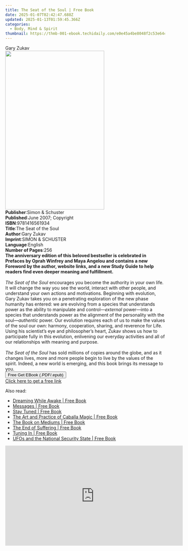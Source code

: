 ```yaml
---
title: The Seat of the Soul | Free Book
date: 2025-01-07T02:42:47.688Z
updated: 2025-01-13T01:59:45.366Z
categories:
  - Body, Mind & Spirit
thumbnail: https://thmb-001-ebook.techidaily.com/e0e45a4be8048f2c53e64c5c178e780fbf6ddadf2117814e4e8f62933e64fe25.jpg
---
```

<main id="book-container">
  <div class="flex flex-col">
    <div class="book-brief flex-1 py-6 px-4 sm:p-6 md:py-10 md:px-8">
      <!-- brief-->
      <div class="book-brief-main">Gary Zukav</div>
    </div>
    <div
      class="book-meta-info flex-1 grid gap-4 col-start-1 col-end-3 row-start-1 sm:mb-6 sm:grid-cols-4 lg:gap-6 lg:col-start-2 lg:row-end-6 lg:row-span-6 lg:mb-0"
    >
      <div
        class="book-meta-info-left place-content-center mt-4 p-4 text-sm leading-6 col-start-2 col-span-2 dark:text-slate-400"
      >
        <img
          class="w-full h-500 object-cover rounded-lg sm:h-255 sm:col-span-2 lg:col-span-full"
          src="https://img-001-ebook.techidaily.com/d73d8aa6a783481f8173dd12c2bdffabe896cee79257e275701be94d772825dc.jpg"
          alt=""
          width="312"
          height="500"
        />
      </div>
      <div
        class="book-meta-info-right mt-2 col-start-1 row-start-2 col-span-3 self-center"
      >
        <!-- meta data  -->
        <div class="flex flex-col px-4 md:px-8">
          <div class="flex-1">
            <strong>Publisher</strong>:<span class="px-2"
              >Simon &amp; Schuster</span
            >
          </div>
          <div class="flex-1">
            <strong>Published</strong>:<span class="px-2"
              >June 2007; Copyright</span
            >
          </div>
          <div class="flex-1">
            <strong>ISBN</strong>:<span class="px-2">9781416561934</span>
          </div>
          <div class="flex-1">
            <strong>Title</strong>:<span class="px-2"
              >The Seat of the Soul</span
            >
          </div>
          <div class="flex-1">
            <strong>Author</strong>:<span class="px-2">Gary Zukav</span>
          </div>
          <div class="flex-1">
            <strong>Imprint</strong>:<span class="px-2"
              >SIMON &amp; SCHUSTER</span
            >
          </div>
          <div class="flex-1">
            <strong>Language</strong>:<span class="px-2">English</span>
          </div>
          <div class="flex-1">
            <strong>Number of Pages</strong>:<span class="px-2">256</span>
          </div>
        </div>
      </div>
    </div>
    <div class="book-description flex-1 py-6 px-4 sm:p-6 md:py-10 md:px-8">
      <div class="book-description-main">
        <div accordion-content="" id="description">
          <b
            >The anniversary edition of this beloved bestseller is celebrated in
            Prefaces by Oprah Winfrey and Maya Angelou and contains a new
            Foreword by the author, website links, and a new Study Guide to help
            readers find even deeper meaning and fulfillment.</b
          ><br /><br /><i>The Seat of the Soul</i> encourages you become the
          authority in your own life. It will change the way you see the world,
          interact with other people, and understand your own actions and
          motivations. Beginning with evolution, Gary Zukav takes you on a
          penetrating exploration of the new phase humanity has entered: we are
          evolving from a species that understands power as the ability to
          manipulate and control—<i>external</i> power—into a species that
          understands power as the alignment of the personality with the soul—<i
            >authentic</i
          >
          power. Our evolution requires each of us to make the values of the
          soul our own: harmony, cooperation, sharing, and reverence for Life.
          Using his scientist’s eye and philosopher’s heart, Zukav shows us how
          to participate fully in this evolution, enlivening our everyday
          activities and all of our relationships with meaning and purpose.<br />
          <br />
          <i>The Seat of the Soul</i> has sold millions of copies around the
          globe, and as it changes lives, more and more people begin to live by
          the values of the spirit. Indeed, a new world is emerging, and this
          book brings its message to you.
        </div>
        <div class="accordion-fader"></div>
      </div>
    </div>
    <div class="book-excerpts flex-1 py-6 px-4 sm:p-6 md:py-10 md:px-8"></div>
    <div
      class="book-about-author flex-1 py-6 px-4 sm:p-6 md:py-10 md:px-8"
    ></div>
    <div class="book-free-get flex-1 py-6 px-4 sm:p-6 md:py-10 md:px-8">
      <button
        id="btn-free-get"
        class="bg-blue-500 hover:bg-blue-700 text-white font-bold py-2 px-4 rounded"
      >
        Free Get EBook (.PDF/.epub)
      </button>
      <div id="countdown-display" class="px-2 text-lg mt-2"></div>
      <a
        id="free-link"
        class="hidden bg-blue-500 hover:bg-blue-700 text-white font-bold py-2 px-4 rounded"
        href="https://www.ebooks.com/en-us/book/295024/the-seat-of-the-soul/gary-zukav/"
        target="_blank"
        >Click here to get a free link</a
      >
    </div>
    <script>
      let countdownTime = 0;
      let countdownInterval = null;
      document
        .getElementById('btn-free-get')
        .addEventListener('click', startCountdown);
      function startCountdown() {
        countdownTime = new Date().getTime() + 60000 * 3;
        countdownInterval = setInterval(updateCountdown, 1000);
        document.getElementById('btn-free-get').disabled = true;
        document
          .getElementById('btn-free-get')
          .classList.add('bg-gray-500', 'cursor-not-allowed');
      }
      function updateCountdown() {
        let currentTime = new Date().getTime();
        let timeLeft = countdownTime - currentTime;
        let secondsLeft = Math.floor(timeLeft / 1000);
        document.getElementById('countdown-display').innerHTML =
          `Remaining time: ${secondsLeft} seconds.`;
        if (secondsLeft <= 0) {
          clearInterval(countdownInterval);
          document.getElementById('btn-free-get').classList.add('hidden');
          document.getElementById('free-link').classList.remove('hidden');
          document.getElementById('countdown-display').innerHTML = '';
        }
      }
    </script>
  </div>
</main>

<ins class="adsbygoogle"
      style="display:block"
      data-ad-client="ca-pub-7571918770474297"
      data-ad-slot="8358498916"
      data-ad-format="auto"
      data-full-width-responsive="true"></ins>
    

<span class="atpl-alsoreadstyle">Also read:</span>
<div><ul>
<li><a href="https://novels-ebooks.techidaily.com/210877232-9781612831084-dreaming-while-awake/"><u>Dreaming While Awake | Free Book</u></a></li>
<li><a href="https://novels-ebooks.techidaily.com/210877226-9781612830162-messages/"><u>Messages | Free Book</u></a></li>
<li><a href="https://novels-ebooks.techidaily.com/210877243-9781612831879-stay-tuned/"><u>Stay Tuned | Free Book</u></a></li>
<li><a href="https://novels-ebooks.techidaily.com/210877230-9781609257095-the-art-and-practice-of-caballa-magic/"><u>The Art and Practice of Caballa Magic | Free Book</u></a></li>
<li><a href="https://novels-ebooks.techidaily.com/210877241-9781609257897-the-book-on-mediums/"><u>The Book on Mediums | Free Book</u></a></li>
<li><a href="https://novels-ebooks.techidaily.com/210877242-9781612831145-the-end-of-suffering/"><u>The End of Suffering | Free Book</u></a></li>
<li><a href="https://novels-ebooks.techidaily.com/210877234-9781612830858-tuning-in/"><u>Tuning In | Free Book</u></a></li>
<li><a href="https://novels-ebooks.techidaily.com/210877240-9781612831244-ufos-and-the-national-security-state/"><u>UFOs and the National Security State | Free Book</u></a></li>
</ul></div>

<!-- affiliate ads begin -->
<iframe width="560" height="315" src="https://www.youtube.com/embed/odDOPrPjRYY?si=7QHzdUkTPNkHJiVj" title="YouTube video player" frameborder="0" allow="accelerometer; autoplay; clipboard-write; encrypted-media; gyroscope; picture-in-picture; web-share" referrerpolicy="strict-origin-when-cross-origin" allowfullscreen></iframe>
<!-- affiliate ads end -->

